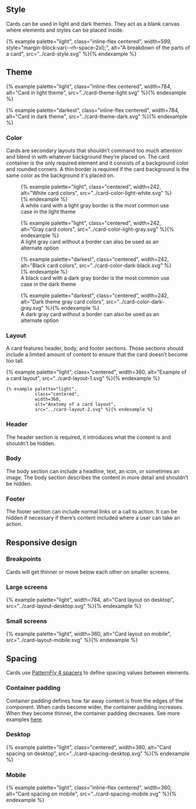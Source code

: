 
## Style
  Cards can be used in light and dark themes. They act as a blank canvas where 
  elements and styles can be placed inside.

  {% example palette="light",
             class="inline-flex centered",
             width=599,
             style="margin-block:var(--rh-space-2xl);",
             alt="A breakdown of the parts of a card",
             src="../card-style.svg" %}{% endexample %}


## Theme

  {% example palette="light",
             class="inline-flex centered",
             width=784,
             alt="Card in light theme",
             src="../card-theme-light.svg" %}{% endexample %}

  {% example palette="darkest",
             class="inline-flex centered",
             width=784,
             alt="Card in dark theme",
             src="../card-theme-dark.svg" %}{% endexample %}

### Color
  Cards are secondary layouts that shouldn’t command too much attention and 
  blend in with whatever background they’re placed on. The card container is the 
  only required element and it consists of a background color and rounded 
  corners. A thin border is required if the card background is the same color as 
  the background it's placed on.

  <div class="multi-column--min-400-wide margin-top--4">
    <figure>
      {% example palette="light",
                 class="centered",
                 width=242,
                 alt="White card colors",
                 src="../card-color-light-white.svg" %}{% endexample %}
      <figcaption class="footnote">
        A white card with a light gray border is the most common use case in the 
        light theme
      </figcaption>
    </figure>
    <figure>
      {% example palette="light",
                 class="centered",
                 width=242,
                 alt="Gray card colors",
                 src="../card-color-light-gray.svg" %}{% endexample %}
      <figcaption class="footnote">
        A light gray card without a border can also be used as an alternate 
        option
      </figcaption>
    </figure>
    <figure>
      {% example palette="darkest",
                 class="centered",
                 width=242,
                 alt="Black card colors",
                 src="../card-color-dark-black.svg" %}{% endexample %}
      <figcaption class="footnote">
        A black card with a dark gray border is the most common use case in the 
        dark theme
      </figcaption>
    </figure>
    <figure>
      {% example palette="darkest",
                 class="centered",
                 width=242,
                 alt="Dark theme gray card colors",
                 src="../card-color-dark-gray.svg" %}{% endexample %}
     <figcaption class="footnote">
       A dark gray card without a border can also be used as an alternate option
     </figcaption>
    </figure>
  </div>

### Layout
  A card features header, body, and footer sections. Those sections should 
  include a limited amount of content to ensure that the card doesn’t become too 
  tall.

  <div class="multi-column--min-400-wide">
    {% example palette="light",
               class="centered",
               width=360,
               alt="Example of a card layout",
               src="../card-layout-1.svg" %}{% endexample %}

    {% example palette="light",
               class="centered",
               width=360,
               alt="Anatomy of a card layout",
               src="../card-layout-2.svg" %}{% endexample %}
  </div>

### Header
  The header section is required, it introduces what the content is and 
  shouldn’t be hidden.

### Body
  The body section can include a headline, text, an icon, or sometimes an image. 
  The body section describes the content in more detail and shouldn’t be hidden.

### Footer
  The footer section can include normal links or a call to action. It can be 
  hidden if necessary if there’s content included where a user can take an 
  action.


## Responsive design

### Breakpoints
  Cards will get thinner or move below each other on smaller screens.

### Large screens
  {% example 
      palette="light",
      width=784,
      alt="Card layout on desktop",
      src="../card-layout-desktop.svg"
  %}{% endexample %}

### Small screens
  {% example 
      palette="light",
      width=360,
      alt="Card layout on mobile",
      src="../card-layout-mobile.svg"
  %}{% endexample %}


## Spacing

  Cards use [PatternFly 4 
  spacers](https://www.patternfly.org/v4/guidelines/spacers) to define spacing 
  values between elements.

### Container padding
  Container padding defines how far away content is from the edges of the 
  component. When cards become wider, the container padding increases. When they 
  become thinner, the container padding decreases. See more examples <a 
  href="https://xd.adobe.com/view/a337ad48-4c5a-4e75-aec1-cc0cfe52098d-f664/">here</a>.

### Desktop
  {% example palette="light",
             class="centered",
             width=360,
             alt="Card spacing on desktop",
             src="../card-spacing-desktop.svg" %}{% endexample %}

### Mobile
  {% example palette="light",
             class="inline-flex centered",
             width=360,
             alt="Card spacing on mobile",
             src="../card-spacing-mobile.svg" %}{% endexample %}

